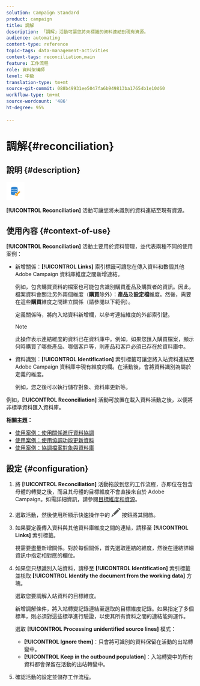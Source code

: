 ```yaml
---
solution: Campaign Standard
product: campaign
title: 調解
description: 「調解」活動可讓您將未標識的資料連結到現有資源。
audience: automating
content-type: reference
topic-tags: data-management-activities
context-tags: reconciliation,main
feature: 工作流程
role: 資料架構師
level: 中級
translation-type: tm+mt
source-git-commit: 088b49931ee5047fa6b949813ba17654b1e10d60
workflow-type: tm+mt
source-wordcount: '486'
ht-degree: 95%

---
```



# 調解{#reconciliation}

## 說明 {#description}

![](assets/reconciliation.png)

**[!UICONTROL Reconciliation]** 活動可讓您將未識別的資料連結至現有資源。

## 使用內容 {#context-of-use}

**[!UICONTROL Reconciliation]** 活動主要用於資料管理，並代表兩種不同的使用案例：

* 新增關係：**[!UICONTROL Links]** 索引標籤可讓您在傳入資料和數個其他 Adobe Campaign 資料庫維度之間新增連結。

   例如，包含購買資料的檔案也可能包含識別購買產品及購買者的資訊。因此，檔案資料會關注另外兩個維度（**購買**&#x200B;除外）：**產品**&#x200B;及&#x200B;**設定檔**&#x200B;維度。然後，需要在這些&#x200B;**購買**&#x200B;維度之間建立關係（請參閱以下範例）。

   定義關係時，將向入站資料新增欄，以參考連結維度的外部索引鍵。

   >[!NOTE]
   >
   >此操作表示連結維度的資料已在資料庫中。例如，如果您匯入購買檔案，顯示何時購買了哪些產品、哪個客戶等，則產品和客戶必須已存在於資料庫中。

* 資料識別：**[!UICONTROL Identification]** 索引標籤可讓您將入站資料連結至 Adobe Campaign 資料庫中現有維度的欄。在活動後，會將資料識別為屬於定義的維度。

   例如，您之後可以執行儲存對象、資料庫更新等。

例如，**[!UICONTROL Reconciliation]** 活動可放置在載入資料活動之後，以便將非標準資料匯入資料庫。

**相關主題：**

* [使用案例：使用關係進行資料協調](../../automating/using/reconciliation-using-relations.md)
* [使用案例：使用協調功能更新資料](../../automating/using/data-update-reconciliation.md)
* [使用案例：協調檔案對象與資料庫](../../automating/using/reconcile-file-audience-with-database.md)

## 設定 {#configuration}

1. 將 **[!UICONTROL Reconciliation]** 活動拖放到您的工作流程，亦即位在包含母體的轉變之後，而且其母體的目標維度不會直接來自於 Adobe Campaign。如需詳細資訊，請參閱[目標維度和資源](../../automating/using/query.md#targeting-dimensions-and-resources)。
1. 選取活動，然後使用所顯示快速操作中的 ![](assets/edit_darkgrey-24px.png) 按鈕將其開啟。
1. 如果要定義傳入資料與其他資料庫維度之間的連結，請移至 **[!UICONTROL Links]** 索引標籤。

   視需要盡量新增關係。對於每個關係，首先選取連結的維度，然後在連結詳細資訊中指定相對應的欄位。

1. 如果您只想識別入站資料，請移至 **[!UICONTROL Identification]** 索引標籤並核取 **[!UICONTROL Identify the document from the working data]** 方塊。

   選取您要調解入站資料的目標維度。

   新增調解條件，將入站轉變記錄連結至選取的目標維度記錄。如果指定了多個標準，則必須對這些標準進行驗證，以使其所有資料之間的連結能夠運作。

   選取 **[!UICONTROL Processing unidentified source lines]** 模式：

   * **[!UICONTROL Ignore them]**：只會將可識別的資料保留在活動的出站轉變中。
   * **[!UICONTROL Keep in the outbound population]**：入站轉變中的所有資料都會保留在活動的出站轉變中。

1. 確認活動的設定並儲存工作流程。
